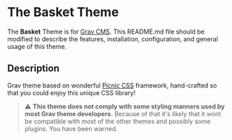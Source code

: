 # The Basket Theme

The **Basket** Theme is for [Grav CMS](http://github.com/getgrav/grav). This README.md file should be modified to describe the features, installation, configuration, and general usage of this theme.

## Description

Grav theme based on wonderful [Picnic CSS](https://picnicss.com/) framework, hand-crafted so that you could enjoy this unique CSS library!

> :warning: **This theme does not comply with some styling manners used by most Grav theme developers.** Because of that it's likely that it wont be compatible with most of the other themes and possibly some plugins. You have been warned.
